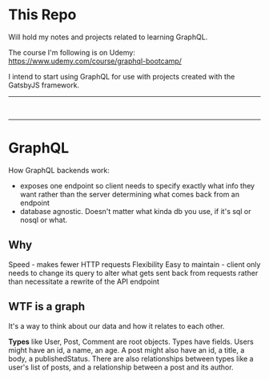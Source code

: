 # This Repo

Will hold my notes and projects related to learning GraphQL.

The course I'm following is on Udemy: https://www.udemy.com/course/graphql-bootcamp/

I intend to start using GraphQL for use with projects created with the GatsbyJS framework.

<hr />
<br />
<hr />

# GraphQL

How GraphQL backends work:

-  exposes one endpoint so client needs to specify exactly what info they want rather than the server determining what comes back from an endpoint
-  database agnostic. Doesn't matter what kinda db you use, if it's sql or nosql or what.

## Why

Speed - makes fewer HTTP requests
Flexibility
Easy to maintain - client only needs to change its query to alter what gets sent back from requests rather than necessitate a rewrite of the API endpoint

## WTF is a graph

It's a way to think about our data and how it relates to each other.

**Types** like User, Post, Comment are root objects. Types have fields. Users might have an id, a name, an age. A post might also have an id, a title, a body, a publishedStatus. There are also relationships between types like a user's list of posts, and a relationship between a post and its author.
